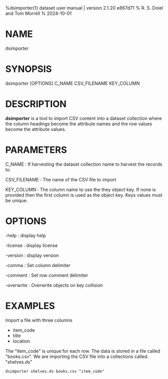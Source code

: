 %dsimporter(1) dataset user manual | version 2.1.20 e867d71
% R. S. Doiel and Tom Morrell
% 2024-10-01

# NAME

dsimporter

# SYNOPSIS

dsimporter [OPTIONS] C_NAME CSV_FILENAME KEY_COLUMN

# DESCRIPTION

__dsimporter__ is a tool to import CSV content into a dataset collection
where the column headings become the attribute names and the row values
become the attribute values.

# PARAMETERS

C_NAME
: If harvesting the dataset collection name to harvest the records to.

CSV_FILENAME
: The name of the CSV file to import

KEY_COLUMN
: The column name to use the they object key. If none is provided then
the first column is used as the object key. Keys values must be unique.


# OPTIONS

-help
: display help

-license
: display license

-version
: display version

-comma
: Set column delimiter

-comment
: Set row comment delimiter

-overwrite
: Overwrite objects on key collision

# EXAMPLES

Import a file with three columns

- item_code
- title
- location

The "item_code" is unique for each row. The data is stored
in a file called "books.csv". We are importing the CSV file
into a collections called. "shelves.ds"

~~~
dsimporter shelves.ds books.csv "item_code"
~~~


